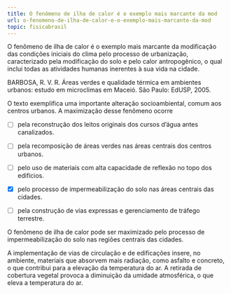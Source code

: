 ```yaml
---
title: O fenômeno de ilha de calor é o exemplo mais marcante da mod
url: o-fenomeno-de-ilha-de-calor-e-o-exemplo-mais-marcante-da-mod
topic: fisicabrasil
---
```



O fenômeno de ilha de calor é o exemplo mais marcante da modificação das condições iniciais do clima pelo processo de urbanização, caracterizado pela modificação do solo e pelo calor antropogênico, o qual inclui todas as atividades humanas inerentes à sua vida na cidade.

BARBOSA, R. V. R. Áreas verdes e qualidade térmica em ambientes urbanos: estudo em microclimas em Maceió. São Paulo: EdUSP, 2005.

O texto exemplifica uma importante alteração socioambiental, comum aos centros urbanos. A maximização desse fenômeno ocorre



- [ ] pela reconstrução dos leitos originais dos cursos d’água antes canalizados.
- [ ] pela recomposição de áreas verdes nas áreas centrais dos centros urbanos.
- [ ] pelo uso de materiais com alta capacidade de reflexão no topo dos edifícios.
- [x] pelo processo de impermeabilização do solo nas áreas centrais das cidades.
- [ ] pela construção de vias expressas e gerenciamento de tráfego terrestre.


O fenômeno de ilha de calor pode ser maximizado pelo processo de impermeabilização do solo nas regiões centrais das cidades.

A implementação de vias de circulação e de edificações insere, no ambiente, materiais que absorvem mais radiação, como asfalto e concreto, o que contribui para a elevação da temperatura do ar. A retirada de cobertura vegetal provoca a diminuição da umidade atmosférica, o que eleva a temperatura do ar.

